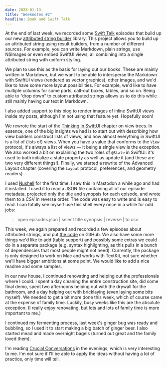 ```yaml
---
date: 2023-01-13
title: "Weeknotes #2"
headline: Book and Swift Talk
---
```


At the end of last week, we recorded some [Swift Talk](https://talk.objc.io) episodes that build up our new [attributed string builder](https://github.com/objcio/attributed-string-builder) library. This project allows you to build up an attributed string using result builders, from a number of different sources. For example, you can write Markdown, plain strings, use NSImages or even embed SwiftUI views, all combining into a single attributed string with uniform styling.

We plan to use this as the basis for laying out our books. These are mainly written in Markdown, but we want to be able to intersperse the Markdown with SwiftUI views (rendered as vector graphics), other images, and we'd like to have some more layout possibilities. For example, we'd like to have multiple columns for some parts, call-out boxes, tables, and so on. Being able to “drop down” to custom attributed strings allows us to do this while still mainly having our text in Markdown.

I also added support to this blog to render images of inline SwiftUI views inside my posts, although I'm not using that feature yet. Hopefully soon!

We rewrote the start of the [Thinking in SwiftUI](https://www.objc.io/books/thinking-in-swiftui) chapter on view trees. In essence, one of the big insights we had is to start out with describing how view builders construct lists of views, and how almost everything in SwiftUI is a list of (lists of) views. When you have a value that conforms to the `View` protocol, it's always a list of views — it being a single view is the exception. We also worked a bit on explaining the two roles of `@State` in SwiftUI: it's used to both initialize a state property as well as update it (and these are two very different things!). Finally, we started a rewrite of the Advanced Layout chapter (covering the `Layout` protocol, preferences, and geometry readers)

I used [Nushell](http://nushell.sh) for the first time. I saw this in Mastodon a while ago and had it installed. I used it to read a JSON file containing all of our episode metadata, projected only the title and synopsis for each episode, and wrote them to a CSV in reverse order. The code was easy to write and is easy to read. I can totally see myself use this shell every once in a while for odd jobs:

> open episodes.json | select title synopsis | reverse | to csv

This week, we again prepared and recorded a few episodes about attributed strings, and put [the code](https://github.com/objcio/attributed-string-builder) on GitHub. We also have some more things we'd like to add (table support) and possibly some extras we could do in a separate package (e.g. syntax highlighting, as this pulls in a bunch of dependencies that most people might not need). Currently, the package is only designed to work on Mac and works with TextKit, not sure whether we'll have bigger ambitions at some point. We would like to add a nice readme and some samples.

In our new house, I continued renovating and helping out the professionals where I could. I spent a day cleaning the entire construction site, did some final demo, spent two afternoons helping out with the drywall for the bathroom, and a day helping out with bricklaying (even laying some bits myself). We needed to get a bit more done this week, which of course came at the expense of family time. Luckily, busy weeks like this are the absolute exception. (I really enjoy renovating, but lots and lots of family time is more important to me.)

I continued my fermenting process, last week's ginger bug was ready and bubbling, so I used it to start making a big batch of ginger beer. I also started mead and made overnight bagels (turned out great and the family loved them). 

I'm reading [Crucial Conversations](https://www.amazon.com/dp/1469266822) in the evenings, which is very interesting to me. I'm not sure if I'll be able to apply the ideas without having a lot of practice, only time will tell.
